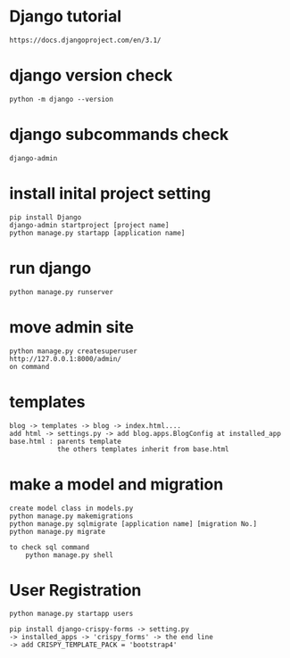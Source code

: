 # Django tutorial
    https://docs.djangoproject.com/en/3.1/

# django version check    
    python -m django --version

# django subcommands check
    django-admin

# install inital project setting
    pip install Django
    django-admin startproject [project name]
    python manage.py startapp [application name]

# run django
    python manage.py runserver

# move admin site
    python manage.py createsuperuser
    http://127.0.0.1:8000/admin/
    on command

# templates
    blog -> templates -> blog -> index.html....
    add html -> settings.py -> add blog.apps.BlogConfig at installed_app
    base.html : parents template
                the others templates inherit from base.html

# make a model and migration
    create model class in models.py
    python manage.py makemigrations
    python manage.py sqlmigrate [application name] [migration No.]
    python manage.py migrate

    to check sql command
        python manage.py shell

# User Registration 
    python manage.py startapp users 

    pip install django-crispy-forms -> setting.py
    -> installed_apps -> 'crispy_forms' -> the end line  
    -> add CRISPY_TEMPLATE_PACK = 'bootstrap4'  


